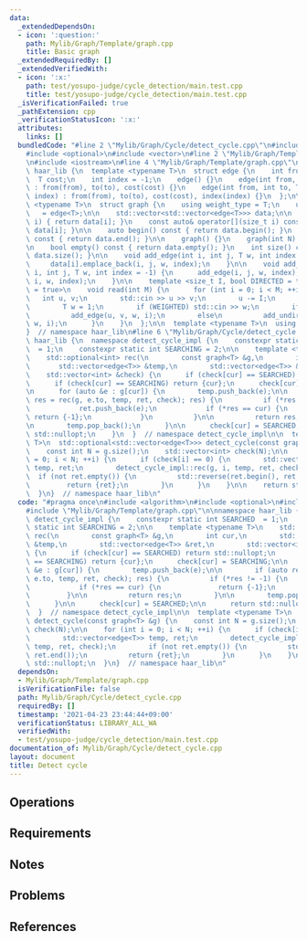 ```yaml
---
data:
  _extendedDependsOn:
  - icon: ':question:'
    path: Mylib/Graph/Template/graph.cpp
    title: Basic graph
  _extendedRequiredBy: []
  _extendedVerifiedWith:
  - icon: ':x:'
    path: test/yosupo-judge/cycle_detection/main.test.cpp
    title: test/yosupo-judge/cycle_detection/main.test.cpp
  _isVerificationFailed: true
  _pathExtension: cpp
  _verificationStatusIcon: ':x:'
  attributes:
    links: []
  bundledCode: "#line 2 \"Mylib/Graph/Cycle/detect_cycle.cpp\"\n#include <algorithm>\n\
    #include <optional>\n#include <vector>\n#line 2 \"Mylib/Graph/Template/graph.cpp\"\
    \n#include <iostream>\n#line 4 \"Mylib/Graph/Template/graph.cpp\"\n\nnamespace\
    \ haar_lib {\n  template <typename T>\n  struct edge {\n    int from, to;\n  \
    \  T cost;\n    int index = -1;\n    edge() {}\n    edge(int from, int to, T cost)\
    \ : from(from), to(to), cost(cost) {}\n    edge(int from, int to, T cost, int\
    \ index) : from(from), to(to), cost(cost), index(index) {}\n  };\n\n  template\
    \ <typename T>\n  struct graph {\n    using weight_type = T;\n    using edge_type\
    \   = edge<T>;\n\n    std::vector<std::vector<edge<T>>> data;\n\n    auto& operator[](size_t\
    \ i) { return data[i]; }\n    const auto& operator[](size_t i) const { return\
    \ data[i]; }\n\n    auto begin() const { return data.begin(); }\n    auto end()\
    \ const { return data.end(); }\n\n    graph() {}\n    graph(int N) : data(N) {}\n\
    \n    bool empty() const { return data.empty(); }\n    int size() const { return\
    \ data.size(); }\n\n    void add_edge(int i, int j, T w, int index = -1) {\n \
    \     data[i].emplace_back(i, j, w, index);\n    }\n\n    void add_undirected(int\
    \ i, int j, T w, int index = -1) {\n      add_edge(i, j, w, index);\n      add_edge(j,\
    \ i, w, index);\n    }\n\n    template <size_t I, bool DIRECTED = true, bool WEIGHTED\
    \ = true>\n    void read(int M) {\n      for (int i = 0; i < M; ++i) {\n     \
    \   int u, v;\n        std::cin >> u >> v;\n        u -= I;\n        v -= I;\n\
    \        T w = 1;\n        if (WEIGHTED) std::cin >> w;\n        if (DIRECTED)\n\
    \          add_edge(u, v, w, i);\n        else\n          add_undirected(u, v,\
    \ w, i);\n      }\n    }\n  };\n\n  template <typename T>\n  using tree = graph<T>;\n\
    }  // namespace haar_lib\n#line 6 \"Mylib/Graph/Cycle/detect_cycle.cpp\"\n\nnamespace\
    \ haar_lib {\n  namespace detect_cycle_impl {\n    constexpr static int SEARCHED\
    \  = 1;\n    constexpr static int SEARCHING = 2;\n\n    template <typename T>\n\
    \    std::optional<int> rec(\n        const graph<T> &g,\n        int cur,\n \
    \       std::vector<edge<T>> &temp,\n        std::vector<edge<T>> &ret,\n    \
    \    std::vector<int> &check) {\n      if (check[cur] == SEARCHED) return std::nullopt;\n\
    \      if (check[cur] == SEARCHING) return {cur};\n      check[cur] = SEARCHING;\n\
    \n      for (auto &e : g[cur]) {\n        temp.push_back(e);\n\n        if (auto\
    \ res = rec(g, e.to, temp, ret, check); res) {\n          if (*res != -1) {\n\
    \            ret.push_back(e);\n            if (*res == cur) {\n             \
    \ return {-1};\n            }\n          }\n\n          return res;\n        }\n\
    \n        temp.pop_back();\n      }\n\n      check[cur] = SEARCHED;\n\n      return\
    \ std::nullopt;\n    }\n  }  // namespace detect_cycle_impl\n\n  template <typename\
    \ T>\n  std::optional<std::vector<edge<T>>> detect_cycle(const graph<T> &g) {\n\
    \    const int N = g.size();\n    std::vector<int> check(N);\n\n    for (int i\
    \ = 0; i < N; ++i) {\n      if (check[i] == 0) {\n        std::vector<edge<T>>\
    \ temp, ret;\n        detect_cycle_impl::rec(g, i, temp, ret, check);\n      \
    \  if (not ret.empty()) {\n          std::reverse(ret.begin(), ret.end());\n \
    \         return {ret};\n        }\n      }\n    }\n\n    return std::nullopt;\n\
    \  }\n}  // namespace haar_lib\n"
  code: "#pragma once\n#include <algorithm>\n#include <optional>\n#include <vector>\n\
    #include \"Mylib/Graph/Template/graph.cpp\"\n\nnamespace haar_lib {\n  namespace\
    \ detect_cycle_impl {\n    constexpr static int SEARCHED  = 1;\n    constexpr\
    \ static int SEARCHING = 2;\n\n    template <typename T>\n    std::optional<int>\
    \ rec(\n        const graph<T> &g,\n        int cur,\n        std::vector<edge<T>>\
    \ &temp,\n        std::vector<edge<T>> &ret,\n        std::vector<int> &check)\
    \ {\n      if (check[cur] == SEARCHED) return std::nullopt;\n      if (check[cur]\
    \ == SEARCHING) return {cur};\n      check[cur] = SEARCHING;\n\n      for (auto\
    \ &e : g[cur]) {\n        temp.push_back(e);\n\n        if (auto res = rec(g,\
    \ e.to, temp, ret, check); res) {\n          if (*res != -1) {\n            ret.push_back(e);\n\
    \            if (*res == cur) {\n              return {-1};\n            }\n \
    \         }\n\n          return res;\n        }\n\n        temp.pop_back();\n\
    \      }\n\n      check[cur] = SEARCHED;\n\n      return std::nullopt;\n    }\n\
    \  }  // namespace detect_cycle_impl\n\n  template <typename T>\n  std::optional<std::vector<edge<T>>>\
    \ detect_cycle(const graph<T> &g) {\n    const int N = g.size();\n    std::vector<int>\
    \ check(N);\n\n    for (int i = 0; i < N; ++i) {\n      if (check[i] == 0) {\n\
    \        std::vector<edge<T>> temp, ret;\n        detect_cycle_impl::rec(g, i,\
    \ temp, ret, check);\n        if (not ret.empty()) {\n          std::reverse(ret.begin(),\
    \ ret.end());\n          return {ret};\n        }\n      }\n    }\n\n    return\
    \ std::nullopt;\n  }\n}  // namespace haar_lib\n"
  dependsOn:
  - Mylib/Graph/Template/graph.cpp
  isVerificationFile: false
  path: Mylib/Graph/Cycle/detect_cycle.cpp
  requiredBy: []
  timestamp: '2021-04-23 23:44:44+09:00'
  verificationStatus: LIBRARY_ALL_WA
  verifiedWith:
  - test/yosupo-judge/cycle_detection/main.test.cpp
documentation_of: Mylib/Graph/Cycle/detect_cycle.cpp
layout: document
title: Detect cycle
---
```


## Operations

## Requirements

## Notes

## Problems

## References
